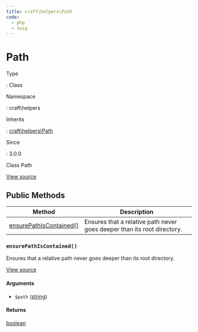 ```yaml
---
title: craft\helpers\Path
code:
  - php
  - twig
---
```


# Path

Type

:   Class

Namespace

:   craft\helpers

Inherits

:   [craft\helpers\Path](craft-helpers-path.md)

Since

:   3.0.0



Class Path





[View source](https://github.com/craftcms/cms/blob/master/src/helpers/Path.php)






## Public Methods

| Method                                                                        | Description
| ----------------------------------------------------------------------------- | -----------------------------------------------------------------------
| [ensurePathIsContained()](craft-helpers-path.md#method-ensurepathiscontained) | Ensures that a relative path never goes deeper than its root directory.

### `ensurePathIsContained()`





Ensures that a relative path never goes deeper than its root directory.




[View source](https://github.com/craftcms/cms/blob/master/src/helpers/Path.php#L24-L45)


#### Arguments

- `$path` ([string](http://php.net/language.types.string))

#### Returns

[boolean](http://php.net/language.types.boolean)










